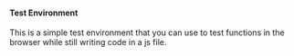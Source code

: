 #### Test Environment

This is a simple test environment that you can use to test functions in the browser while still writing code in a js file. 

